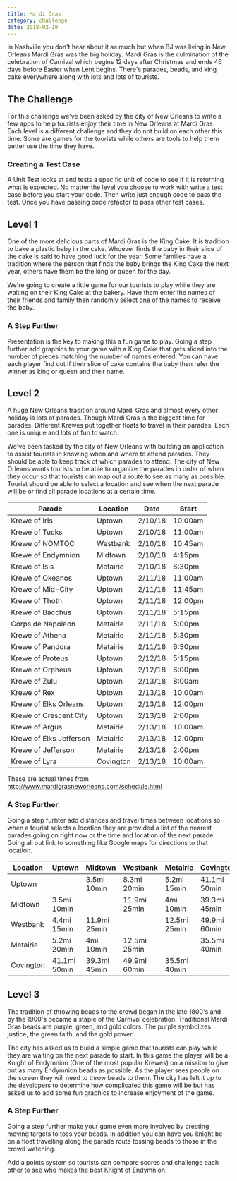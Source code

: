 ```yaml
---
title: Mardi Gras
category: challenge
date: 2018-02-10
---
```

In Nashville you don't hear about it as much but when BJ was living in New Orleans Mardi Gras was the big holiday. Mardi Gras is the culmination of the celebration of Carnival which begins 12 days after Christmas and ends 46 days before Easter when Lent begins. There's parades, beads, and king cake everywhere along with lots and lots of tourists.

## The Challenge

For this challenge we've been asked by the city of New Orleans to write a few apps to help tourists enjoy their time in New Orleans at Mardi Gras. Each level is a different challenge and they do not build on each other this time. Some are games for the tourists while others are tools to help them better use the time they have.

### Creating a Test Case

A Unit Test looks at and tests a specific unit of code to see if it is returning what is expected. No matter the level you choose to work with write a test case before you start your code. Then write just enough code to pass the test. Once you have passing code refactor to pass other test cases.

## Level 1

One of the more delicious parts of Mardi Gras is the King Cake. It is tradition to bake a plastic baby in the cake. Whoever finds the baby in their slice of the cake is said to have good luck for the year. Some families have a tradition where the person that finds the baby brings the King Cake the next year, others have them be the king or queen for the day.

We're going to create a little game for our tourists to play while they are waiting on their King Cake at the bakery. Have them enter the names of their friends and family then randomly select one of the names to receive the baby.

### A Step Further

Presentation is the key to making this a fun game to play. Going a step further add graphics to your game with a King Cake that gets sliced into the number of pieces matching the number of names entered. You can have each player find out if their slice of cake contains the baby then refer the winner as king or queen and their name.

## Level 2

A huge New Orleans tradition around Mardi Gras and almost every other holiday is lots of parades. Though Mardi Gras is the biggest time for parades. Different Krewes put together floats to travel in their parades. Each one is unique and lots of fun to watch.

We've been tasked by the city of New Orleans with building an application to assist tourists in knowing when and where to attend parades. They should be able to keep track of which parades to attend. The city of New Orleans wants tourists to be able to organize the parades in order of when they occur so that tourists can map out a route to see as many as possible. Tourist should be able to select a location and see when the next parade will be or find all parade locations at a certain time.

| Parade | Location | Date | Start |
| ------ | -------- | ---- | ----- |
| Krewe of Iris | Uptown | 2/10/18 | 10:00am |
| Krewe of Tucks | Uptown | 2/10/18 | 11:00am |
| Krewe of NOMTOC | Westbank | 2/10/18 | 10:45am |
| Krewe of Endymnion | Midtown | 2/10/18 | 4:15pm |
| Krewe of Isis | Metairie | 2/10/18 | 6:30pm |
| Krewe of Okeanos | Uptown | 2/11/18 | 11:00am |
| Krewe of Mid-City | Uptown | 2/11/18 | 11:45am |
| Krewe of Thoth | Uptown | 2/11/18 | 12:00pm |
| Krewe of Bacchus | Uptown | 2/11/18 | 5:15pm |
| Corps de Napoleon | Metairie | 2/11/18 | 5:00pm |
| Krewe of Athena | Metairie | 2/11/18 | 5:30pm |
| Krewe of Pandora | Metairie | 2/11/18 | 6:30pm |
| Krewe of Proteus | Uptown | 2/12/18 | 5:15pm |
| Krewe of Orpheus | Uptown | 2/12/18 | 6:00pm |
| Krewe of Zulu | Uptown| 2/13/18 | 8:00am |
| Krewe of Rex | Uptown| 2/13/18 | 10:00am |
| Krewe of Elks Orleans | Uptown| 2/13/18 | 12:00pm |
| Krewe of Crescent City | Uptown| 2/13/18 | 2:00pm |
| Krewe of Argus | Metairie | 2/13/18 | 10:00am |
| Krewe of Elks Jefferson | Metairie | 2/13/18 | 12:00pm |
| Krewe of Jefferson | Metairie | 2/13/18 | 2:00pm |
| Krewe of Lyra | Covington | 2/13/18 | 10:00am |

These are actual times from http://www.mardigrasneworleans.com/schedule.html

### A Step Further

Going a step furhter add distances and travel times between locations so when a tourist selects a location they are provided a list of the nearest parades going on right now or the time and location of the next parade. Going all out link to something like Google maps for directions to that location.


| Location | Uptown | Midtown | Westbank | Metairie | Covington |
| -------- | ------ | ------- | -------- | -------- | --------- |
| Uptown | | 3.5mi 10min | 8.3mi 20min | 5.2mi 15min | 41.1mi 50min |
| Midtown | 3.5mi 10min | | 11.9mi 25min | 4mi 10min | 39.3mi 45min |
| Westbank | 4.4mi 15min | 11.9mi 25min | | 12.5mi 25min | 49.9mi 60min |
| Metairie | 5.2mi 20min | 4mi 10min | 12.5mi 25min | | 35.5mi 40min |
| Covington | 41.1mi 50min | 39.3mi 45min | 49.9mi 60min | 35.5mi 40min | |

## Level 3

The tradition of throwing beads to the crowd began in the late 1800's and by the 1900's became a staple of the Carnival celebration. Traditional Mardi Gras beads are purple, green, and gold colors. The purple symbolizes justice, the green faith, and the gold power.

The city has asked us to build a simple game that tourists can play while they are waiting on the next parade to start. In this game the player will be a Knight of Endymnion (One of the most popular Krewes) on a mission to give out as many Endymnion beads as possible. As the player sees people on the screen they will need to throw beads to them. The city has left it up to the developers to determine how complicated this game will be but has asked us to add some fun graphics to increase enjoyment of the game.

### A Step Further

Going a step further make your game even more involved by creating moving targets to toss your beads. In addition you can have you knight be on a float travelling along the parade route tossing beads to those in the crowd watching. 

Add a points system so tourists can compare scores and challenge each other to see who makes the best Knight of Endymnion.
